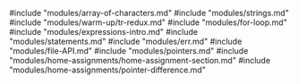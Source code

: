 #include "modules/array-of-characters.md"
#include "modules/strings.md"
#include "modules/warm-up/tr-redux.md"
#include "modules/for-loop.md"
#include "modules/expressions-intro.md"
#include "modules/statements.md"
#include "modules/err.md"
#include "modules/file-API.md"
#include "modules/pointers.md"
#include "modules/home-assignments/home-assignment-section.md"
#include "modules/home-assignments/pointer-difference.md"
